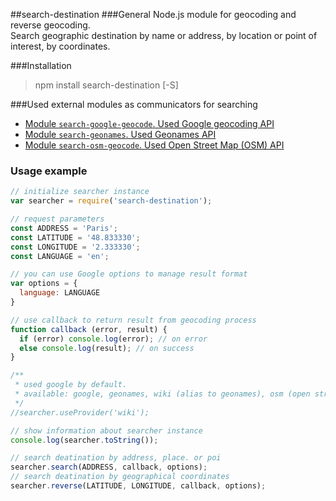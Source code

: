 ##search-destination
###General
Node.js module for geocoding and reverse geocoding.  
Search geographic destination by name or address, by location or point of interest, by coordinates.

###Installation
>npm install search-destination [-S]

###Used external modules as communicators for searching
* [Module `search-google-geocode`. Used Google geocoding API](https://github.com/kolegm/google-geocoder)
* [Module `search-geonames`. Used Geonames API](https://github.com/kolegm/search-geonames)
* [Module `search-osm-geocode`. Used Open Street Map (OSM) API](https://github.com/kolegm/search-osm-geocode)

### Usage example
```javascript
// initialize searcher instance
var searcher = require('search-destination');

// request parameters
const ADDRESS = 'Paris';
const LATITUDE = '48.833330';
const LONGITUDE = '2.333330';
const LANGUAGE = 'en';

// you can use Google options to manage result format
var options = {
  language: LANGUAGE
}

// use callback to return result from geocoding process
function callback (error, result) {
  if (error) console.log(error); // on error
  else console.log(result); // on success
}

/**
 * used google by default.
 * available: google, geonames, wiki (alias to geonames), osm (open street map)
 */
//searcher.useProvider('wiki');

// show information about searcher instance
console.log(searcher.toString());

// search deatination by address, place. or poi
searcher.search(ADDRESS, callback, options);
// search deatination by geographical coordinates
searcher.reverse(LATITUDE, LONGITUDE, callback, options);
```
